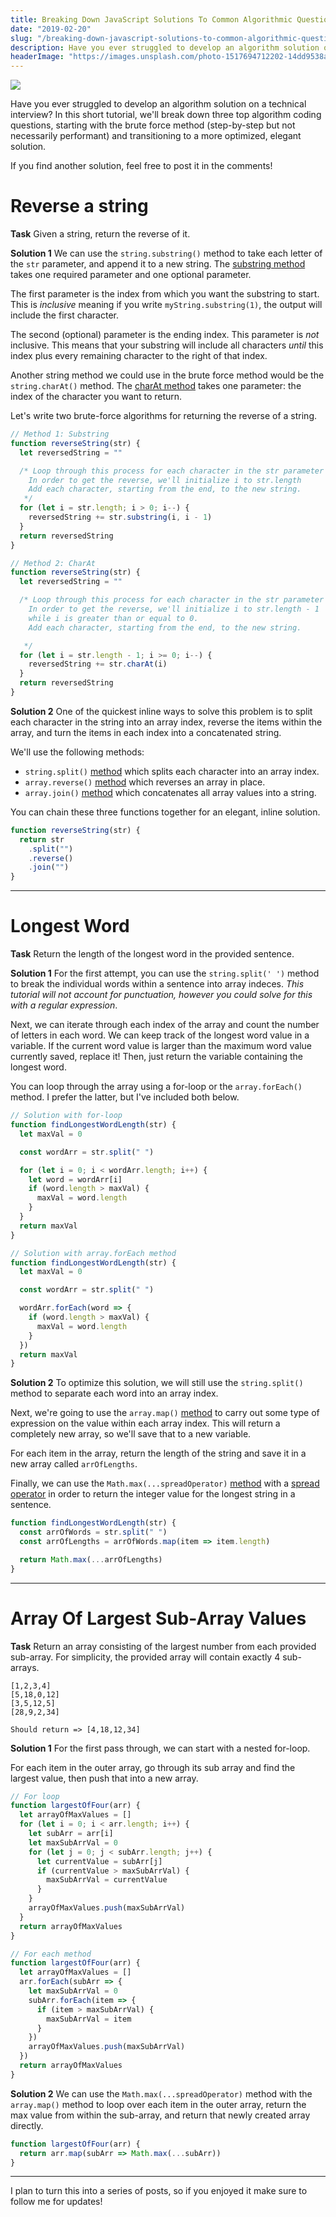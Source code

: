 ```yaml
---
title: Breaking Down JavaScript Solutions To Common Algorithmic Questions (Part 1)
date: "2019-02-20"
slug: "/breaking-down-javascript-solutions-to-common-algorithmic-questions-part-1"
description: Have you ever struggled to develop an algorithm solution on a technical interview?
headerImage: "https://images.unsplash.com/photo-1517694712202-14dd9538aa97?ixlib=rb-1.2.1&ixid=eyJhcHBfaWQiOjEyMDd9&auto=format&fit=crop&w=900&q=60"
---
```


<img src="https://images.unsplash.com/photo-1517694712202-14dd9538aa97?ixlib=rb-1.2.1&ixid=eyJhcHBfaWQiOjEyMDd9&auto=format&fit=crop&w=900&q=60" />

Have you ever struggled to develop an algorithm solution on a technical interview? In this short tutorial, we'll break down three top algorithm coding questions, starting with the brute force method (step-by-step but not necessarily performant) and transitioning to a more optimized, elegant solution.

If you find another solution, feel free to post it in the comments!

# Reverse a string

**Task**
Given a string, return the reverse of it.

**Solution 1**
We can use the `string.substring()` method to take each letter of the `str` parameter, and append it to a new string. The [substring method](https://developer.mozilla.org/en-US/docs/Web/JavaScript/Reference/Global_Objects/String/substring) takes one required parameter and one optional parameter.

The first parameter is the index from which you want the substring to start. This is _inclusive_ meaning if you write `myString.substring(1)`, the output will include the first character.

The second (optional) parameter is the ending index. This parameter is _not_ inclusive. This means that your substring will include all characters _until_ this index plus every remaining character to the right of that index.

Another string method we could use in the brute force method would be the `string.charAt()` method. The [charAt method](https://developer.mozilla.org/en-US/docs/Web/JavaScript/Reference/Global_Objects/String/charAt) takes one parameter: the index of the character you want to return.

Let's write two brute-force algorithms for returning the reverse of a string.

```javascript
// Method 1: Substring
function reverseString(str) {
  let reversedString = ""

  /* Loop through this process for each character in the str parameter
    In order to get the reverse, we'll initialize i to str.length
    Add each character, starting from the end, to the new string.
   */
  for (let i = str.length; i > 0; i--) {
    reversedString += str.substring(i, i - 1)
  }
  return reversedString
}

// Method 2: CharAt
function reverseString(str) {
  let reversedString = ""

  /* Loop through this process for each character in the str parameter
    In order to get the reverse, we'll initialize i to str.length - 1
    while i is greater than or equal to 0.
    Add each character, starting from the end, to the new string.

   */
  for (let i = str.length - 1; i >= 0; i--) {
    reversedString += str.charAt(i)
  }
  return reversedString
}
```

**Solution 2**
One of the quickest inline ways to solve this problem is to split each character in the string into an array index, reverse the items within the array, and turn the items in each index into a concatenated string.

We'll use the following methods:

- `string.split()` [method](https://developer.mozilla.org/en-US/docs/Web/JavaScript/Reference/Global_Objects/String/split) which splits each character into an array index.
- `array.reverse()` [method](https://developer.mozilla.org/en-US/docs/Web/JavaScript/Reference/Global_Objects/Array/reverse) which reverses an array in place.
- `array.join()` [method](https://developer.mozilla.org/en-US/docs/Web/JavaScript/Reference/Global_Objects/Array/join) which concatenates all array values into a string.

You can chain these three functions together for an elegant, inline solution.

```javascript
function reverseString(str) {
  return str
    .split("")
    .reverse()
    .join("")
}
```

---

# Longest Word

**Task**
Return the length of the longest word in the provided sentence.

**Solution 1**
For the first attempt, you can use the `string.split(' ')` method to break the individual words within a sentence into array indeces. _This tutorial will not account for punctuation, however you could solve for this with a regular expression_.

Next, we can iterate through each index of the array and count the number of letters in each word. We can keep track of the longest word value in a variable. If the current word value is larger than the maximum word value currently saved, replace it! Then, just return the variable containing the longest word.

You can loop through the array using a for-loop or the `array.forEach()` method. I prefer the latter, but I've included both below.

```javascript
// Solution with for-loop
function findLongestWordLength(str) {
  let maxVal = 0

  const wordArr = str.split(" ")

  for (let i = 0; i < wordArr.length; i++) {
    let word = wordArr[i]
    if (word.length > maxVal) {
      maxVal = word.length
    }
  }
  return maxVal
}

// Solution with array.forEach method
function findLongestWordLength(str) {
  let maxVal = 0

  const wordArr = str.split(" ")

  wordArr.forEach(word => {
    if (word.length > maxVal) {
      maxVal = word.length
    }
  })
  return maxVal
}
```

**Solution 2**
To optimize this solution, we will still use the `string.split()` method to separate each word into an array index.

Next, we're going to use the `array.map()` [method](https://developer.mozilla.org/en-US/docs/Web/JavaScript/Reference/Global_Objects/Array/map) to carry out some type of expression on the value within each array index. This will return a completely new array, so we'll save that to a new variable.

For each item in the array, return the length of the string and save it in a new array called `arrOfLengths`.

Finally, we can use the `Math.max(...spreadOperator)` [method](https://developer.mozilla.org/en-US/docs/Web/JavaScript/Reference/Global_Objects/Math/max) with a [spread operator](https://developer.mozilla.org/en-US/docs/Web/JavaScript/Reference/Operators/Spread_syntax) in order to return the integer value for the longest string in a sentence.

```javascript
function findLongestWordLength(str) {
  const arrOfWords = str.split(" ")
  const arrOfLengths = arrOfWords.map(item => item.length)

  return Math.max(...arrOfLengths)
}
```

---

# Array Of Largest Sub-Array Values

**Task**
Return an array consisting of the largest number from each provided sub-array. For simplicity, the provided array will contain exactly 4 sub-arrays.

```
[1,2,3,4]
[5,18,0,12]
[3,5,12,5]
[28,9,2,34]

Should return => [4,18,12,34]
```

**Solution 1**
For the first pass through, we can start with a nested for-loop.

For each item in the outer array, go through its sub array and find the largest value, then push that into a new array.

```javascript
// For loop
function largestOfFour(arr) {
  let arrayOfMaxValues = []
  for (let i = 0; i < arr.length; i++) {
    let subArr = arr[i]
    let maxSubArrVal = 0
    for (let j = 0; j < subArr.length; j++) {
      let currentValue = subArr[j]
      if (currentValue > maxSubArrVal) {
        maxSubArrVal = currentValue
      }
    }
    arrayOfMaxValues.push(maxSubArrVal)
  }
  return arrayOfMaxValues
}

// For each method
function largestOfFour(arr) {
  let arrayOfMaxValues = []
  arr.forEach(subArr => {
    let maxSubArrVal = 0
    subArr.forEach(item => {
      if (item > maxSubArrVal) {
        maxSubArrVal = item
      }
    })
    arrayOfMaxValues.push(maxSubArrVal)
  })
  return arrayOfMaxValues
}
```

**Solution 2**
We can use the `Math.max(...spreadOperator)` method with the `array.map()` method to loop over each item in the outer array, return the max value from within the sub-array, and return that newly created array directly.

```javascript
function largestOfFour(arr) {
  return arr.map(subArr => Math.max(...subArr))
}
```

---

I plan to turn this into a series of posts, so if you enjoyed it make sure to follow me for updates!
